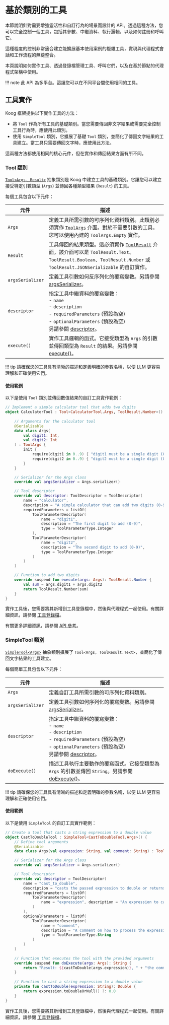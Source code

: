 # 基於類別的工具

本節說明針對需要增強靈活性和自訂行為的場景而設計的 API。透過這種方法，您可以完全控制一個工具，包括其參數、中繼資料、執行邏輯，以及如何註冊和呼叫它。

這種程度的控制非常適合建立能擴展基本使用案例的複雜工具，實現與代理程式會話和工作流程的無縫整合。

本頁說明如何實作工具、透過登錄檔管理工具、呼叫它們，以及在基於節點的代理程式架構中使用。

!!! note
    此 API 為多平台。這讓您可以在不同平台間使用相同的工具。

## 工具實作

Koog 框架提供以下實作工具的方法：

*   將 `Tool` 作為所有工具的基礎類別。當您需要傳回非文字結果或需要完全控制工具行為時，應使用此類別。
*   使用 `SimpleTool` 類別，它擴展了基礎 `Tool` 類別，並簡化了傳回文字結果的工具建立。當工具只需要傳回文字時，應使用此方法。

這兩種方法都使用相同的核心元件，但在實作和傳回結果方面有所不同。

### Tool 類別

[`Tool<Args, Result>`](https://api.koog.ai/agents/agents-tools/ai.koog.agents.core.tools/-tool/index.html) 抽象類別是 Koog 中建立工具的基礎類別。它讓您可以建立接受特定引數類型 (`Args`) 並傳回各種類型結果 (`Result`) 的工具。

每個工具包含以下元件：

| <div style="width:110px">元件</div> | 描述                                                                                                                                                                                                                                                                                                                   |
|------------------------------------|---------------------------------------------------------------------------------------------------------------------------------------------------------------------------------------------------------------------------------------------------------------------------------------------------------------|
| `Args`                             | 定義工具所需引數的可序列化資料類別。此類別必須實作 [`ToolArgs`](https://api.koog.ai/agents/agents-tools/ai.koog.agents.core.tools/-tool/-args/index.html) 介面。對於不需要引數的工具，您可以使用內建的 `ToolArgs.Empty` 實作。 |
| `Result`                           | 工具傳回的結果類型。這必須實作 [`ToolResult`](https://api.koog.ai/agents/agents-tools/ai.koog.agents.core.tools/-tool-result/index.html) 介面，該介面可以是 `ToolResult.Text`、`ToolResult.Boolean`、`ToolResult.Number` 或 `ToolResult.JSONSerializable` 的自訂實作。 |
| `argsSerializer`                   | 定義工具引數如何反序列化的覆寫變數。另請參閱 [argsSerializer](https://api.koog.ai/agents/agents-tools/ai.koog.agents.core.tools/-tool/args-serializer.html)。                                                                                                                  |
| `descriptor`                       | 指定工具中繼資料的覆寫變數：<br/>- `name`<br/>- `description`<br/>- `requiredParameters` (預設為空)<br/>- `optionalParameters` (預設為空)<br/>另請參閱 [descriptor](https://api.koog.ai/agents/agents-tools/ai.koog.agents.core.tools/-tool/descriptor.html)。                        |
| `execute()`                        | 實作工具邏輯的函式。它接受類型為 `Args` 的引數並傳回類型為 `Result` 的結果。另請參閱 [execute()]()。                                                                                                                                         |

!!! tip
    請確保您的工具具有清晰的描述和定義明確的參數名稱，以便 LLM 更容易理解和正確使用它們。

#### 使用範例

以下是使用 `Tool` 類別並傳回數值結果的自訂工具實作範例：

<!--- INCLUDE
import ai.koog.agents.core.tools.Tool
import ai.koog.agents.core.tools.ToolArgs
import ai.koog.agents.core.tools.ToolDescriptor
import ai.koog.agents.core.tools.ToolParameterDescriptor
import ai.koog.agents.core.tools.ToolParameterType
import ai.koog.agents.core.tools.ToolResult
import kotlinx.serialization.Serializable
-->
```kotlin
// Implement a simple calculator tool that adds two digits
object CalculatorTool : Tool<CalculatorTool.Args, ToolResult.Number>() {
    
    // Arguments for the calculator tool
    @Serializable
    data class Args(
        val digit1: Int,
        val digit2: Int
    ) : ToolArgs {
        init {
            require(digit1 in 0..9) { "digit1 must be a single digit (0-9)" }
            require(digit2 in 0..9) { "digit2 must be a single digit (0-9)" }
        }
    }

    // Serializer for the Args class
    override val argsSerializer = Args.serializer()

    // Tool descriptor
    override val descriptor: ToolDescriptor = ToolDescriptor(
        name = "calculator",
        description = "A simple calculator that can add two digits (0-9).",
        requiredParameters = listOf(
            ToolParameterDescriptor(
                name = "digit1",
                description = "The first digit to add (0-9)",
                type = ToolParameterType.Integer
            ),
            ToolParameterDescriptor(
                name = "digit2",
                description = "The second digit to add (0-9)",
                type = ToolParameterType.Integer
            )
        )
    )

    // Function to add two digits
    override suspend fun execute(args: Args): ToolResult.Number {
        val sum = args.digit1 + args.digit2
        return ToolResult.Number(sum)
    }
}
```
<!--- KNIT example-class-based-tools-01.kt --> 

實作工具後，您需要將其新增到工具登錄檔中，然後與代理程式一起使用。有關詳細資訊，請參閱 [工具登錄檔](tools-overview.md#tool-registry)。

有關更多詳細資訊，請參閱 [API 參考](https://api.koog.ai/agents/agents-tools/ai.koog.agents.core.tools/-tool/index.html)。

### SimpleTool 類別

[`SimpleTool<Args>`](https://api.koog.ai/agents/agents-tools/ai.koog.agents.core.tools/-simple-tool/index.html) 抽象類別擴展了 `Tool<Args, ToolResult.Text>`，並簡化了傳回文字結果的工具建立。

每個簡單工具包含以下元件：

| <div style="width:110px">元件</div> | 描述                                                                                                                                                                                                                                                                                              |
|------------------------------------|------------------------------------------------------------------------------------------------------------------------------------------------------------------------------------------------------------------------------------------------------------------------------------------|
| `Args`                             | 定義自訂工具所需引數的可序列化資料類別。                                                                                                                                                                                                                                                        |
| `argsSerializer`                   | 定義工具引數如何序列化的覆寫變數。另請參閱 [argsSerializer](https://api.koog.ai/agents/agents-tools/ai.koog.agents.core.tools/-tool/args-serializer.html)。                                                                                             |
| `descriptor`                       | 指定工具中繼資料的覆寫變數：<br/>- `name`<br/>- `description`<br/>- `requiredParameters` (預設為空)<br/>- `optionalParameters` (預設為空)<br/>另請參閱 [descriptor](https://api.koog.ai/agents/agents-tools/ai.koog.agents.core.tools/-tool/descriptor.html)。 |
| `doExecute()`                      | 描述工具執行主要動作的覆寫函式。它接受類型為 `Args` 的引數並傳回 `String`。另請參閱 [doExecute()](https://api.koog.ai/agents/agents-tools/ai.koog.agents.core.tools/-simple-tool/do-execute.html)。                                          |

!!! tip
    請確保您的工具具有清晰的描述和定義明確的參數名稱，以便 LLM 更容易理解和正確使用它們。

#### 使用範例 

以下是使用 `SimpleTool` 的自訂工具實作範例：

<!--- INCLUDE
import ai.koog.agents.core.tools.SimpleTool
import ai.koog.agents.core.tools.ToolArgs
import ai.koog.agents.core.tools.ToolDescriptor
import ai.koog.agents.core.tools.ToolParameterDescriptor
import ai.koog.agents.core.tools.ToolParameterType
import kotlinx.serialization.Serializable
-->
```kotlin
// Create a tool that casts a string expression to a double value
object CastToDoubleTool : SimpleTool<CastToDoubleTool.Args>() {
    // Define tool arguments
    @Serializable
    data class Args(val expression: String, val comment: String) : ToolArgs

    // Serializer for the Args class
    override val argsSerializer = Args.serializer()

    // Tool descriptor
    override val descriptor = ToolDescriptor(
        name = "cast_to_double",
        description = "casts the passed expression to double or returns 0.0 if the expression is not castable",
        requiredParameters = listOf(
            ToolParameterDescriptor(
                name = "expression", description = "An expression to case to double", type = ToolParameterType.String
            )
        ),
        optionalParameters = listOf(
            ToolParameterDescriptor(
                name = "comment",
                description = "A comment on how to process the expression",
                type = ToolParameterType.String
            )
        )
    )
    
    // Function that executes the tool with the provided arguments
    override suspend fun doExecute(args: Args): String {
        return "Result: ${castToDouble(args.expression)}, " + "the comment was: ${args.comment}"
    }
    
    // Function to cast a string expression to a double value
    private fun castToDouble(expression: String): Double {
        return expression.toDoubleOrNull() ?: 0.0
    }
}
```
<!--- KNIT example-class-based-tools-02.kt --> 

實作工具後，您需要將其新增到工具登錄檔中，然後與代理程式一起使用。有關詳細資訊，請參閱 [工具登錄檔](tools-overview.md#tool-registry)。